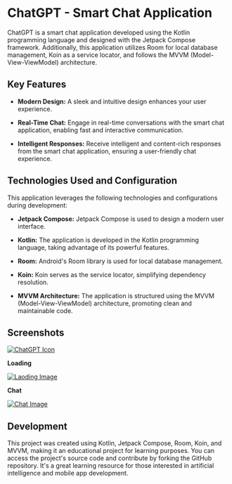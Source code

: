 # ChatGPT - Smart Chat Application

ChatGPT is a smart chat application developed using the Kotlin programming language and designed with the Jetpack Compose framework. Additionally, this application utilizes Room for local database management, Koin as a service locator, and follows the MVVM (Model-View-ViewModel) architecture.

## Key Features

- **Modern Design:** A sleek and intuitive design enhances your user experience.

- **Real-Time Chat:** Engage in real-time conversations with the smart chat application, enabling fast and interactive communication.

- **Intelligent Responses:** Receive intelligent and content-rich responses from the smart chat application, ensuring a user-friendly chat experience.

## Technologies Used and Configuration

This application leverages the following technologies and configurations during development:

- **Jetpack Compose:** Jetpack Compose is used to design a modern user interface.

- **Kotlin:** The application is developed in the Kotlin programming language, taking advantage of its powerful features.

- **Room:** Android's Room library is used for local database management.

- **Koin:** Koin serves as the service locator, simplifying dependency resolution.

- **MVVM Architecture:** The application is structured using the MVVM (Model-View-ViewModel) architecture, promoting clean and maintainable code.

## Screenshots

[![ChatGPT Icon](https://r.resimlink.com/3BcLf2vpu.jpg)](https://resimlink.com/3BcLf2vpu)

**Loading**

[![Laoding Image](https://r.resimlink.com/RLuwbCHr.jpg)](https://resimlink.com/RLuwbCHr)

**Chat**

[![Chat Image](https://r.resimlink.com/4lOPphx.jpg)](https://resimlink.com/4lOPphx)

## Development

This project was created using Kotlin, Jetpack Compose, Room, Koin, and MVVM, making it an educational project for learning purposes. You can access the project's source code and contribute by forking the GitHub repository. It's a great learning resource for those interested in artificial intelligence and mobile app development.
